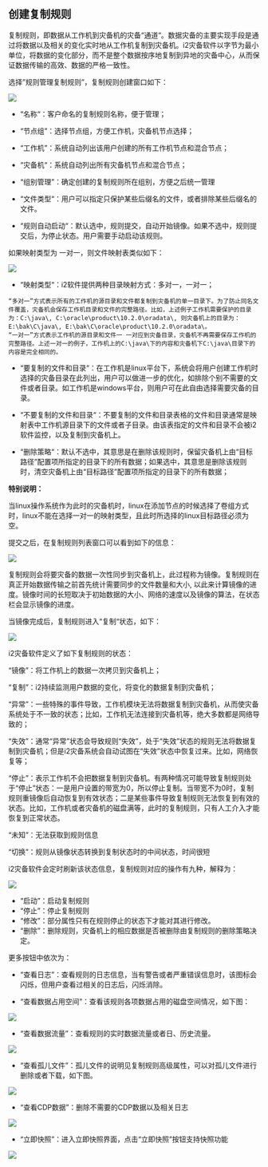 ## 创建复制规则

复制规则，即数据从工作机到灾备机的灾备“通道“。数据灾备的主要实现手段是通过将数据以及相关的变化实时地从工作机复制到灾备机。i2灾备软件以字节为最小单位，将数据的变化部分，而不是整个数据按序地复制到异地的灾备中心，从而保证数据传输的高效、数据的严格一致性。

选择”规则管理复制规则”，复制规则创建窗口如下：

![](/assets/V7.018042606.png)

* “名称“：客户命名的复制规则名称，便于管理；

* “节点组”：选择节点组，方便工作机，灾备机节点选择；

* “工作机”：系统自动列出该用户创建的所有工作机节点和混合节点；

* “灾备机“：系统自动列出所有灾备机节点和混合节点；

* “组别管理”：确定创建的复制规则所在组别，方便之后统一管理

* “文件类型“：用户可以指定只保护某些后缀名的文件，或者排除某些后缀名的文件。

* “规则自动启动“：默认选中，规则提交，自动开始镜像。如果不选中，规则提交后，为停止状态。用户需要手动启动该规则。


如果映射类型为 一对一，则文件映射表类似如下：

![](/assets/V7.020627.png)

*   “映射类型“：i2软件提供两种目录映射方式：多对一，一对一； 
```
“多对一”方式表示所有的工作机的源目录和文件都复制到灾备机的单一目录下。为了防止同名文件覆盖，灾备机会保存工作机目录和文件的完整路径。比如，上述例子工作机需要保护的目录为：C:\java\, C:\oracle\product\10.2.0\oradata\, 则灾备机上的目录为：E:\bak\C\java\, E:\bak\C\oracle\product\10.2.0\oradata\。
“一对一”方式表示工作机的源目录和文件一 一对应到灾备目录，灾备机不再需要保存工作机的完整路径。上述一对一的例子，工作机上的C:\java\下的内容和灾备机下C:\java\目录下的内容是完全相同的。
```
*   “要复制的文件和目录“：在工作机是linux平台下，系统会将用户创建工作机时选择的灾备目录在此列出，用户可以做进一步的优化，如排除个别不需要的文件或者目录。如工作机是windows平台，则用户可在此自由选择需要灾备的目录。

*   “不要复制的文件和目录“：不要复制的文件和目录表格的文件和目录通常是映射表中工作机源目录下的文件或者子目录。由该表指定的文件和目录不会被i2软件监控，以及复制到灾备机上。


*   “删除策略“：默认不选中，其意思是在删除该规则时，保留灾备机上由“目标路径”配置项所指定的目录下的所有数据；如果选中，其意思是删除该规则时，清空灾备机上由“目标路径”配置项所指定的目录下的所有数据；



**特别说明：**

当linux操作系统作为此时的灾备机时，linux在添加节点的时候选择了卷组方式时，linux不能在选择一对一的映射类型，且此时所选择的linux目标路径必须为空。

提交之后，在复制规则列表窗口可以看到如下的信息：

![](/assets/V6.021548.png)

复制规则会将要灾备的数据一次性同步到灾备机上，此过程称为镜像。复制规则在真正开始数据传输之前首先统计需要同步的文件数量和大小, 以此来计算镜像的进度。镜像时间的长短取决于初始数据的大小、网络的速度以及镜像的算法，在状态栏会显示镜像的进度。

当镜像完成后，复制规则进入“复制“状态，如下：

![](/assets/V7.021694.png)

i2灾备软件定义了如下复制规则的状态：

“镜像”：将工作机上的数据一次拷贝到灾备机上；

“复制”：i2持续监测用户数据的变化，将变化的数据复制到灾备机；

“异常”：一些特殊的事件导致，工作机模块无法将数据复制到灾备机，从而使灾备系统处于不一致的状态；比如，工作机无法连接到灾备机等，绝大多数都是网络导致的；

“失效”：通常“异常”状态会导致规则“失效”，处于“失效”状态的规则无法将数据复制到灾备机；但是i2灾备系统会自动试图在“失效”状态中恢复过来。比如，网络恢复等；

“停止”：表示工作机不会把数据复制到灾备机。有两种情况可能导致复制规则处于“停止”状态：一是用户设置的带宽为0，所以停止复制。当带宽不为0时，复制规则重镜像后自动恢复到有效状态；二是某些事件导致复制规则无法恢复到有效的状态。比如，工作机或者灾备机的磁盘满等，此时的复制规则，只有人工介入才能恢复到正常状态。

“未知”：无法获取到规则信息

“切换”：规则从镜像状态转换到复制状态时的中间状态，时间很短

i2灾备软件会定时刷新该状态信息，复制规则对应的操作有九种，解释为：

![](/assets/V7.201811151510.png)

*   “启动”：启动复制规则
*   “停止”：停止复制规则
*   “修改”：部分属性只有在规则停止的状态下才能对其进行修改。
*   “删除”：删除规则，灾备机上的相应数据是否被删除由复制规则的删除策略决定。

更多按钮中依次为：

*   “查看日志”：查看规则的日志信息，当有警告或者严重错误信息时，该图标会闪烁，但用户查看过相关的日志后，闪烁消除。

*   “查看数据占用空间”：查看该规则各项数据占用的磁盘空间情况，如下图：

![](/assets/V7.018042607.png)

*   “查看数据流量”：查看规则的实时数据流量或者日、历史流量。

![](/assets/V7.022653.png)

*   “查看孤儿文件”：孤儿文件的说明见复制规则高级属性，可以对孤儿文件进行删除或者下载，如下图。

![](/assets/V7.022457.png)

*   “查看CDP数据”：删除不需要的CDP数据以及相关日志

![](/assets/V7.201811151511.png)

*   “立即快照”：进入立即快照界面，点击“立即快照”按钮支持快照功能

![](/assets/V7.201811151512.png)